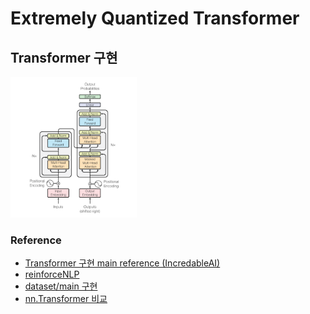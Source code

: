 # Extremely Quantized Transformer
## Transformer 구현
<img src="/image/transformer-model-architecture.png" width="40%" height="40%" title="Transformer architecture"></img>
### Reference
* [Transformer 구현 main reference (IncredableAI)](http://incredible.ai/nlp/2020/02/29/Transformer/#27-scaled-dot-product-attention)
* [reinforceNLP](https://paul-hyun.github.io/transformer-02/)
* [dataset/main 구현](https://tutorials.pytorch.kr/beginner/transformer_tutorial.html)
* [nn.Transformer 비교](https://github.com/eagle705/pytorch-transformer-chatbot)
